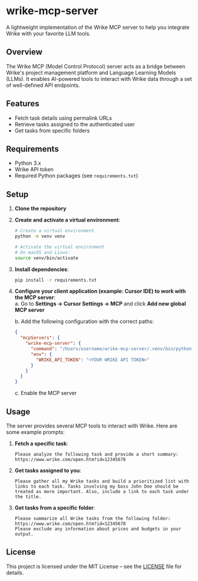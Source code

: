 # wrike-mcp-server  
A lightweight implementation of the Wrike MCP server to help you integrate Wrike with your favorite LLM tools.

## Overview  
The Wrike MCP (Model Control Protocol) server acts as a bridge between Wrike's project management platform and Language Learning Models (LLMs). It enables AI-powered tools to interact with Wrike data through a set of well-defined API endpoints.

## Features  
- Fetch task details using permalink URLs  
- Retrieve tasks assigned to the authenticated user  
- Get tasks from specific folders  

## Requirements  
- Python 3.x  
- Wrike API token  
- Required Python packages (see `requirements.txt`)  

## Setup  
1. **Clone the repository**  

2. **Create and activate a virtual environment**:  
   ```bash
   # Create a virtual environment
   python -m venv venv

   # Activate the virtual environment
   # On macOS and Linux:
   source venv/bin/activate
   ```

3. **Install dependencies**:  
   ```bash
   pip install -r requirements.txt
   ```

4. **Configure your client application (example: Cursor IDE) to work with the MCP server**:  
   a. Go to **Settings → Cursor Settings → MCP** and click **Add new global MCP server**  
   
   b. Add the following configuration with the correct paths:  
   ```json
   {
     "mcpServers": {
       "wrike-mcp-server": {
         "command": "/Users/username/wrike-mcp-server/.venv/bin/python /Users/username/wrike-mcp-server/server.py",
         "env": {
           "WRIKE_API_TOKEN": "<YOUR WRIKE API TOKEN>"
         }
       }
     }
   }
   ```

   c. Enable the MCP server  

## Usage  
The server provides several MCP tools to interact with Wrike. Here are some example prompts:

1. **Fetch a specific task**:  
   ```
   Please analyze the following task and provide a short summary: https://www.wrike.com/open.htm?id=12345678
   ```

2. **Get tasks assigned to you**:  
   ```
   Please gather all my Wrike tasks and build a prioritized list with links to each task. Tasks involving my boss John Doe should be treated as more important. Also, include a link to each task under the title.
   ```

3. **Get tasks from a specific folder**:  
   ```
   Please summarize all Wrike tasks from the following folder: https://www.wrike.com/open.htm?id=12345678  
   Please exclude any information about prices and budgets in your output.
   ```

## License  
This project is licensed under the MIT License – see the [LICENSE](LICENSE) file for details.

